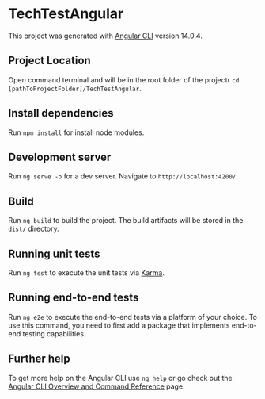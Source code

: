 # TechTestAngular

This project was generated with [Angular CLI](https://github.com/angular/angular-cli) version 14.0.4.

## Project Location

Open command terminal and will be in the root folder of the projectr `cd [pathToProjectFolder]/TechTestAngular`.

## Install dependencies

Run `npm install` for install node modules.

## Development server

Run `ng serve -o` for a dev server. Navigate to `http://localhost:4200/`. 

## Build

Run `ng build` to build the project. The build artifacts will be stored in the `dist/` directory.

## Running unit tests

Run `ng test` to execute the unit tests via [Karma](https://karma-runner.github.io).

## Running end-to-end tests

Run `ng e2e` to execute the end-to-end tests via a platform of your choice. To use this command, you need to first add a package that implements end-to-end testing capabilities.

## Further help

To get more help on the Angular CLI use `ng help` or go check out the [Angular CLI Overview and Command Reference](https://angular.io/cli) page.
